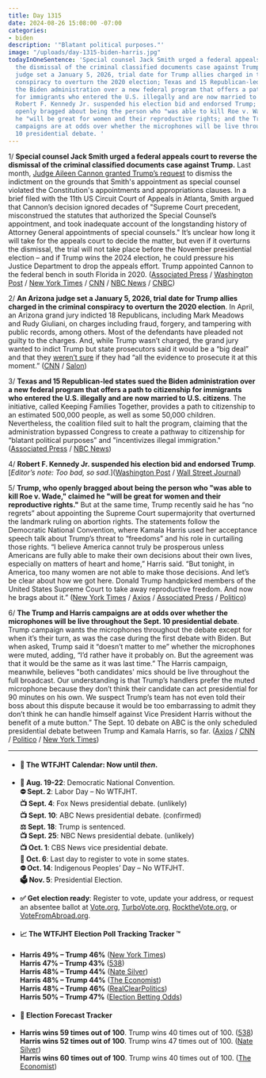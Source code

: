 ```yaml
---
title: Day 1315
date: 2024-08-26 15:08:00 -07:00
categories:
- biden
description: '"Blatant political purposes."'
image: "/uploads/day-1315-biden-harris.jpg"
todayInOneSentence: 'Special counsel Jack Smith urged a federal appeals court to reverse
  the dismissal of the criminal classified documents case against Trump; an Arizona
  judge set a January 5, 2026, trial date for Trump allies charged in the criminal
  conspiracy to overturn the 2020 election; Texas and 15 Republican-led states sued
  the Biden administration over a new federal program that offers a path to citizenship
  for immigrants who entered the U.S. illegally and are now married to U.S. citizens;
  Robert F. Kennedy Jr. suspended his election bid and endorsed Trump; Trump, who
  openly bragged about being the person who "was able to kill Roe v. Wade," claimed
  he "will be great for women and their reproductive rights; and the Trump and Harris
  campaigns are at odds over whether the microphones will be live throughout the Sept.
  10 presidential debate. '
---
```


1/ **Special counsel Jack Smith urged a federal appeals court to reverse the dismissal of the criminal classified documents case against Trump.** Last month, [Judge Aileen Cannon granted Trump’s request](https://whatthefuckjusthappenedtoday.com/2024/07/15/day-1273/#2-judge-aileen-cannon-dismissed-spec) to dismiss the indictment on the grounds that Smith's appointment as special counsel violated the Constitution's appointments and appropriations clauses. In a brief filed with the 11th US Circuit Court of Appeals in Atlanta, Smith argued that Cannon’s decision ignored decades of "Supreme Court precedent, misconstrued the statutes that authorized the Special Counsel’s appointment, and took inadequate account of the longstanding history of Attorney General appointments of special counsels." It’s unclear how long it will take for the appeals court to decide the matter, but even if it overturns the dismissal, the trial will not take place before the November presidential election – and if Trump wins the 2024 election, he could pressure his Justice Department to drop the appeals effort. Trump appointed Cannon to the federal bench in south Florida in 2020. ([Associated Press](https://apnews.com/article/trump-maralago-classified-documents-411e8e3b4d31923560effdd0d2082af4) / [Washington Post](https://www.washingtonpost.com/national-security/2024/08/26/trump-cannon-classified-documents-appeal/) / [New York Times](https://www.nytimes.com/2024/08/26/us/politics/trump-documents-appeal-jack-smith.html) / [CNN](https://www.cnn.com/2024/08/26/politics/mar-a-lago-classified-documents-appeal-11th-circuit/index.html) / [NBC News](https://www.nbcnews.com/politics/donald-trump/special-counsel-urges-appeals-court-revive-trump-documents-case-rcna168297) / [CNBC](https://www.cnbc.com/2024/08/26/trump-classified-documents-case-special-counsel-urges-appeals-court-to-reverse-dismissal.html))

2/ **An Arizona judge set a January 5, 2026, trial date for Trump allies charged in the criminal conspiracy to overturn the 2020 election**. In April, an Arizona grand jury indicted 18 Republicans, including Mark Meadows and Rudy Giuliani, on charges including fraud, forgery, and tampering with public records, among others. Most of the defendants have pleaded not guilty to the charges. And, while Trump wasn’t charged, the grand jury wanted to indict Trump but state prosecutors said it would be a “big deal” and that they [weren’t sure](https://whatthefuckjusthappenedtoday.com/2024/08/07/day-1296/#3-the-arizona-grand-jury-that-indict) if they had “all the evidence to prosecute it at this moment.” ([CNN](https://www.cnn.com/2024/08/26/politics/trump-allies-arizona-election-subversion/index.html) / [Salon](https://www.cnn.com/2024/08/26/politics/trump-allies-arizona-election-subversion/index.html))

3/ **Texas and 15 Republican-led states sued the Biden administration over a new federal program that offers a path to citizenship for immigrants who entered the U.S. illegally and are now married to U.S. citizens**. The initiative, called Keeping Families Together, provides a path to citizenship to an estimated 500,000 people, as well as some 50,000 children. Nevertheless, the coalition filed suit to halt the program, claiming that the administration bypassed Congress to create a pathway to citizenship for “blatant political purposes” and "incentivizes illegal immigration." ([Associated Press](https://apnews.com/article/immigration-citizen-spouse-biden-d02243b21b8490c912008b896a83bcd2) / [NBC News](https://apnews.com/article/immigration-citizen-spouse-biden-d02243b21b8490c912008b896a83bcd2))

4/ **Robert F. Kennedy Jr. suspended his election bid and endorsed Trump**. \[*Editor’s note: Too bad, so sad.*\]([Washington Post](https://www.washingtonpost.com/politics/2024/08/23/rfk-jr-trump/) / [Wall Street Journal](https://www.wsj.com/politics/elections/robert-f-kennedy-jr-drops-out-of-presidential-race-endorses-trump-f043e9b9))

5/ **Trump, who openly bragged about being the person who "was able to kill Roe v. Wade," claimed he "will be great for women and their reproductive rights."** But at the same time, Trump recently said he has “no regrets” about appointing the Supreme Court supermajority that overturned the landmark ruling on abortion rights. The statements follow the Democratic National Convention, where Kamala Harris used her acceptance speech talk about Trump’s threat to “freedoms” and his role in curtailing those rights. “I believe America cannot truly be prosperous unless Americans are fully able to make their own decisions about their own lives, especially on matters of heart and home,” Harris said. “But tonight, in America, too many women are not able to make those decisions. And let’s be clear about how we got here. Donald Trump handpicked members of the United States Supreme Court to take away reproductive freedom. And now he brags about it.” ([New York Times](https://www.nytimes.com/2024/08/23/us/politics/trump-abortion-truth-social.html) / [Axios](https://www.axios.com/2024/08/25/trump-reproductive-rights-sunday-snapshot) / [Associated Press](https://apnews.com/article/trump-vance-abortion-ban-veto-roe-democrats-6a594ed5252c38bd2418c472f67a07c6) / [Politico](https://www.politico.com/news/2024/08/24/trump-abortion-reactions-00176276))

6/ **The Trump and Harris campaigns are at odds over whether the microphones will be live throughout the Sept. 10 presidential debate**. Trump campaign wants the microphones throughout the debate except for when it’s their turn, as was the case during the first debate with Biden. But when asked, Trump said it “doesn’t matter to me” whether the microphones were muted, adding, “I’d rather have it probably on. But the agreement was that it would be the same as it was last time.” The Harris campaign, meanwhile, believes "both candidates' mics should be live throughout the full broadcast. Our understanding is that Trump’s handlers prefer the muted microphone because they don’t think their candidate can act presidential for 90 minutes on his own. We suspect Trump’s team has not even told their boss about this dispute because it would be too embarrassing to admit they don’t think he can handle himself against Vice President Harris without the benefit of a mute button.” The Sept. 10 debate on ABC is the only scheduled presidential debate between Trump and Kamala Harris, so far. ([Axios](https://www.axios.com/2024/08/26/harris-trump-debate-sept-10-abc-news) / [CNN](https://www.cnn.com/2024/08/26/politics/trump-harris-september-debate/index.html) / [Politico](https://www.politico.com/newsletters/playbook/2024/08/26/scoop-the-secret-debate-about-the-trump-harris-debate-00176296) / [New York Times](https://www.nytimes.com/live/2024/08/26/us/harris-trump-election))

---

* #### 📅 The WTFJHT Calendar: Now until *then*.

* **🫏 Aug. 19-22**: Democratic National Convention. \
  **⛔️ Sept. 2**: Labor Day – No WTFJHT. \
  **📺 Sept. 4**: Fox News presidential debate. (unlikely) \
  **📺 Sept. 10**: ABC News presidential debate. (confirmed) \
  **⚖️ Sept. 18**: Trump is sentenced. \
  **📺 Sept. 25**: NBC News presidential debate. (unlikely) \
  **📺 Oct. 1**: CBS News vice presidential debate. \
  **📆 Oct. 6**: Last day to register to vote in some states. \
  **⛔️ Oct. 14**: Indigenous Peoples’ Day – No WTFJHT. \
  **🗳️ Nov. 5**: Presidential Election.

* **✅ Get election ready**: Register to vote, update your address, or request an absentee ballot at [Vote.org](https://www.vote.org/), [TurboVote.org](https://turbovote.org/), [RocktheVote.org](https://www.rockthevote.org/), or [VoteFromAbroad.org](https://www.votefromabroad.org/).

* #### 📈 The WTFJHT Election Poll Tracking Tracker ™️

* **Harris 49% – Trump 46%** ([New York Times](https://www.nytimes.com/interactive/2024/us/elections/polls-president.html)) \
  **Harris 47% – Trump 43%** ([538](https://projects.fivethirtyeight.com/polls/president-general/2024/national/)) \
  **Harris 48% – Trump 44%** ([Nate Silver](https://www.natesilver.net/p/nate-silver-2024-president-election-polls-model)) \
  **Harris 48% – Trump 44%** ([The Economist](https://www.economist.com/interactive/us-2024-election/trump-harris-polls)) \
  **Harris 48% – Trump 46%** ([RealClearPolitics](https://www.realclearpolling.com/polls/president/general/2024/trump-vs-harris)) \
  **Harris 50% – Trump 47%** ([Election Betting Odds](https://www.electionbettingodds.com/))

* #### 🔮 Election Forecast Tracker

* **Harris wins 59 times out of 100**. Trump wins 40 times out of 100. ([538](https://projects.fivethirtyeight.com/2024-election-forecast/)) \
  **Harris wins 52 times out of 100**. Trump wins 47 times out of 100. ([Nate Silver](https://www.natesilver.net/p/nate-silver-2024-president-election-polls-model)) \
  **Harris wins 60 times out of 100**. Trump wins 40 times out of 100. ([The Economist](https://www.economist.com/interactive/us-2024-election/prediction-model/president/))